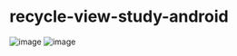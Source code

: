 # recycle-view-study-android
![image](https://user-images.githubusercontent.com/81549043/169448327-f3306021-5ec7-4089-8501-967274455874.png) ![image](https://user-images.githubusercontent.com/81549043/169448354-05b7e2ff-a2f0-4e9b-8c6b-9e774373bc8a.png)


